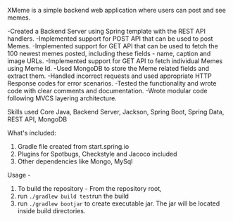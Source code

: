 XMeme is a simple backend web application where users can post and see memes.

-Created a Backend Server using Spring template with the REST API handlers.
-Implemented support for POST API that can be used to post Memes.
-Implemented support for GET API that can be used to fetch the 100 newest memes posted, including these fields - name, caption and image URLs.
-Implemented support for GET API to fetch individual Memes using Meme Id.
-Used MongoDB to store the Meme related fields and extract them.
-Handled incorrect requests and used appropriate HTTP Response codes for error scenarios.
-Tested the functionality and wrote code with clear comments and documentation.
-Wrote modular code following MVCS layering architecture.

Skills used
Core Java, Backend Server, Jackson, Spring Boot, Spring Data, REST API, MongoDB

What's included: 
1. Gradle file created from start.spring.io
2. Plugins for Spotbugs, Checkstyle and Jacoco included
3. Other dependencies like Mongo, MySql

Usage - 
1. To build the repository - 
From the repository root, 
1. run `./gradlew build test`run the build
2. run `./gradlew bootjar` to create executable jar. The jar will be located inside build directories.

